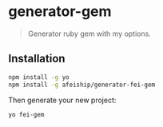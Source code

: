 # generator-gem
> Generator ruby gem with my options.

## Installation
```bash
npm install -g yo
npm install -g afeiship/generator-fei-gem
```

Then generate your new project:

```bash
yo fei-gem
```